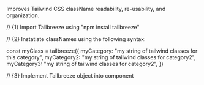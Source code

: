 Improves Tailwind CSS className readability, re-usability, and organization.

// {1} Import Tailbreeze using "npm install tailbreeze"

// {2} Instatiate classNames using the following syntax:

const myClass = tailbreeze({
myCategory: "my string of tailwind classes for this category",
myCategory2: "my string of tailwind classes for category2",
myCategory3: "my string of tailwind classes for category2",
})

// {3} Implement Tailbreeze object into component

  <div>
    <MyComponent className={myClass}>
  </div>
